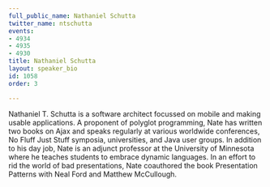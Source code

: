 ```yaml
---
full_public_name: Nathaniel Schutta
twitter_name: ntschutta
events:
- 4934
- 4935
- 4930
title: Nathaniel Schutta
layout: speaker_bio
id: 1058
order: 3

---
```

Nathaniel T. Schutta is a software architect focussed on mobile and making usable applications. A proponent of polyglot programming, Nate has written two books on Ajax and speaks regularly at various worldwide conferences, No Fluff Just Stuff symposia, universities, and Java user groups. In addition to his day job, Nate is an adjunct professor at the University of Minnesota where he teaches students to embrace dynamic languages. In an effort to rid the world of bad presentations, Nate coauthored the book Presentation Patterns with Neal Ford and Matthew McCullough.